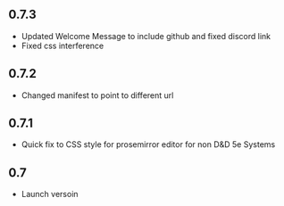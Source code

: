 ## 0.7.3
- Updated Welcome Message to include github and fixed discord link
- Fixed css interference

## 0.7.2
- Changed manifest to point to different url

## 0.7.1
- Quick fix to CSS style for prosemirror editor for non D&D 5e Systems

## 0.7
- Launch versoin